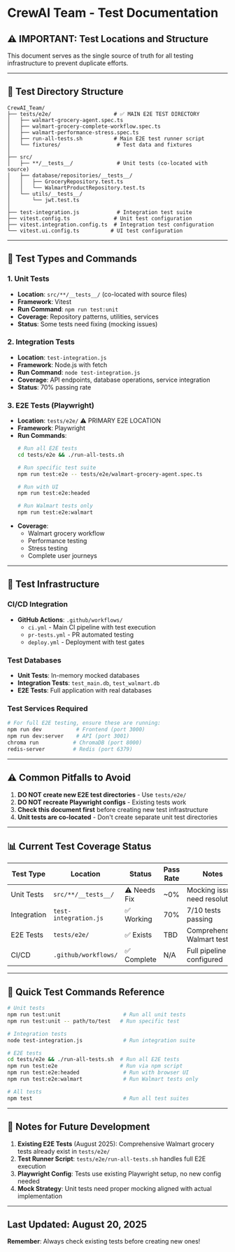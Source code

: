 # CrewAI Team - Test Documentation

## ⚠️ IMPORTANT: Test Locations and Structure

This document serves as the single source of truth for all testing infrastructure to prevent duplicate efforts.

---

## 📁 Test Directory Structure

```
CrewAI_Team/
├── tests/e2e/                    # ✅ MAIN E2E TEST DIRECTORY
│   ├── walmart-grocery-agent.spec.ts
│   ├── walmart-grocery-complete-workflow.spec.ts
│   ├── walmart-performance-stress.spec.ts
│   ├── run-all-tests.sh          # Main E2E test runner script
│   └── fixtures/                  # Test data and fixtures
│
├── src/
│   ├── **/__tests__/              # Unit tests (co-located with source)
│   ├── database/repositories/__tests__/
│   │   ├── GroceryRepository.test.ts
│   │   └── WalmartProductRepository.test.ts
│   └── utils/__tests__/
│       └── jwt.test.ts
│
├── test-integration.js            # Integration test suite
├── vitest.config.ts              # Unit test configuration
├── vitest.integration.config.ts  # Integration test configuration
└── vitest.ui.config.ts          # UI test configuration
```

---

## 🧪 Test Types and Commands

### 1. Unit Tests
- **Location**: `src/**/__tests__/` (co-located with source files)
- **Framework**: Vitest
- **Run Command**: `npm run test:unit`
- **Coverage**: Repository patterns, utilities, services
- **Status**: Some tests need fixing (mocking issues)

### 2. Integration Tests
- **Location**: `test-integration.js`
- **Framework**: Node.js with fetch
- **Run Command**: `node test-integration.js`
- **Coverage**: API endpoints, database operations, service integration
- **Status**: 70% passing rate

### 3. E2E Tests (Playwright)
- **Location**: `tests/e2e/` ⚠️ PRIMARY E2E LOCATION
- **Framework**: Playwright
- **Run Commands**:
  ```bash
  # Run all E2E tests
  cd tests/e2e && ./run-all-tests.sh
  
  # Run specific test suite
  npm run test:e2e -- tests/e2e/walmart-grocery-agent.spec.ts
  
  # Run with UI
  npm run test:e2e:headed
  
  # Run Walmart tests only
  npm run test:e2e:walmart
  ```
- **Coverage**: 
  - Walmart grocery workflow
  - Performance testing
  - Stress testing
  - Complete user journeys

---

## 🔧 Test Infrastructure

### CI/CD Integration
- **GitHub Actions**: `.github/workflows/`
  - `ci.yml` - Main CI pipeline with test execution
  - `pr-tests.yml` - PR automated testing
  - `deploy.yml` - Deployment with test gates

### Test Databases
- **Unit Tests**: In-memory mocked databases
- **Integration Tests**: `test_main.db`, `test_walmart.db`
- **E2E Tests**: Full application with real databases

### Test Services Required
```bash
# For full E2E testing, ensure these are running:
npm run dev           # Frontend (port 3000)
npm run dev:server    # API (port 3001)
chroma run           # ChromaDB (port 8000)
redis-server         # Redis (port 6379)
```

---

## ⚠️ Common Pitfalls to Avoid

1. **DO NOT create new E2E test directories** - Use `tests/e2e/`
2. **DO NOT recreate Playwright configs** - Existing tests work
3. **Check this document first** before creating new test infrastructure
4. **Unit tests are co-located** - Don't create separate unit test directories

---

## 📊 Current Test Coverage Status

| Test Type | Location | Status | Pass Rate | Notes |
|-----------|----------|--------|-----------|-------|
| Unit Tests | `src/**/__tests__/` | ⚠️ Needs Fix | ~0% | Mocking issues need resolution |
| Integration | `test-integration.js` | ✅ Working | 70% | 7/10 tests passing |
| E2E Tests | `tests/e2e/` | ✅ Exists | TBD | Comprehensive Walmart tests |
| CI/CD | `.github/workflows/` | ✅ Complete | N/A | Full pipeline configured |

---

## 🚀 Quick Test Commands Reference

```bash
# Unit tests
npm run test:unit                    # Run all unit tests
npm run test:unit -- path/to/test   # Run specific test

# Integration tests  
node test-integration.js             # Run integration suite

# E2E tests
cd tests/e2e && ./run-all-tests.sh  # Run all E2E tests
npm run test:e2e                    # Run via npm script
npm run test:e2e:headed              # Run with browser UI
npm run test:e2e:walmart             # Run Walmart tests only

# All tests
npm test                             # Run all test suites
```

---

## 📝 Notes for Future Development

1. **Existing E2E Tests** (August 2025): Comprehensive Walmart grocery tests already exist in `tests/e2e/`
2. **Test Runner Script**: `tests/e2e/run-all-tests.sh` handles full E2E execution
3. **Playwright Config**: Tests use existing Playwright setup, no new config needed
4. **Mock Strategy**: Unit tests need proper mocking aligned with actual implementation

---

## Last Updated: August 20, 2025

**Remember**: Always check existing tests before creating new ones!